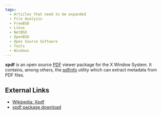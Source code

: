 ```yaml
---
tags:
  - Articles that need to be expanded
  - File Analysis
  - FreeBSD
  - Linux
  - NetBSD
  - OpenBSD
  - Open Source Software
  - Tools
  - Windows
---
```

**xpdf** is an open source [PDF](pdf.md) viewer package for the X Window
System. It contains, among others, the [pdfinfo](pdfinfo.md) utility which can
extract metadata from PDF files.

## External Links

* [Wikipedia: Xpdf](https://en.wikipedia.org/wiki/Xpdf)
* [xpdf package download](http://www.foolabs.com/xpdf)
